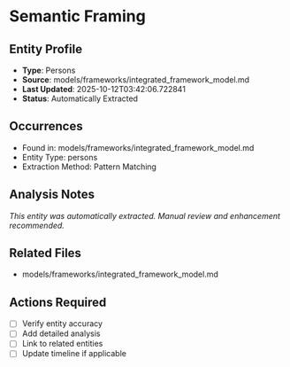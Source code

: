 # Semantic Framing

## Entity Profile
- **Type**: Persons
- **Source**: models/frameworks/integrated_framework_model.md
- **Last Updated**: 2025-10-12T03:42:06.722841
- **Status**: Automatically Extracted

## Occurrences
- Found in: models/frameworks/integrated_framework_model.md
- Entity Type: persons
- Extraction Method: Pattern Matching

## Analysis Notes
*This entity was automatically extracted. Manual review and enhancement recommended.*

## Related Files
- models/frameworks/integrated_framework_model.md

## Actions Required
- [ ] Verify entity accuracy
- [ ] Add detailed analysis
- [ ] Link to related entities
- [ ] Update timeline if applicable
